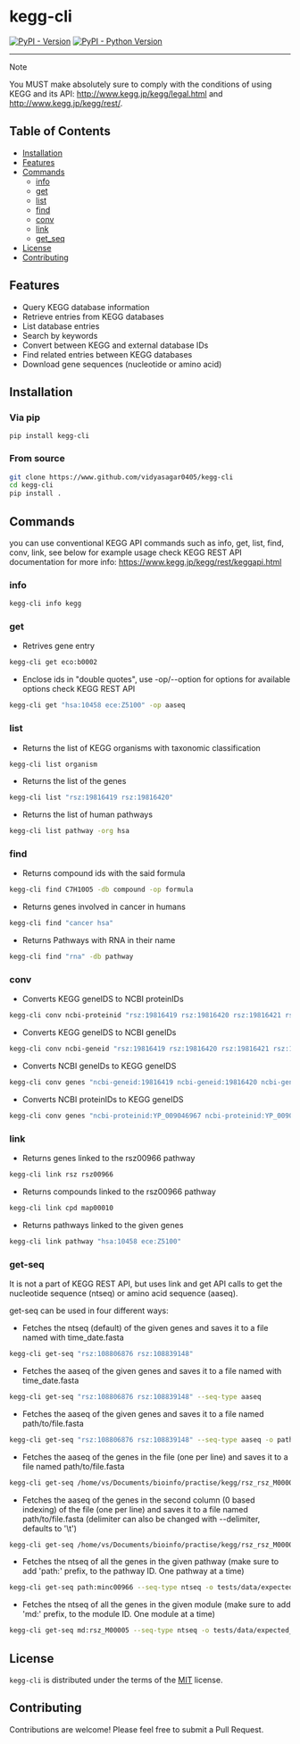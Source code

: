 # kegg-cli

[![PyPI - Version](https://img.shields.io/pypi/v/kegg-cli.svg)](https://pypi.org/project/kegg-cli)
[![PyPI - Python Version](https://img.shields.io/pypi/pyversions/kegg-cli.svg)](https://pypi.org/project/kegg-cli)

-----


> [!NOTE]
> You MUST make absolutely sure to comply with the conditions of using KEGG and its API: http://www.kegg.jp/kegg/legal.html and http://www.kegg.jp/kegg/rest/.


## Table of Contents

- [Installation](#installation)
- [Features](#Features)
- [Commands](#commands)
  - [info](#info)
  - [get](#get)
  - [list](#list)
  - [find](#find)
  - [conv](#conv)
  - [link](#link)
  - [get_seq](#get_seq)
- [License](#license)
- [Contributing](#Contributing)

## Features

- Query KEGG database information
- Retrieve entries from KEGG databases
- List database entries
- Search by keywords
- Convert between KEGG and external database IDs
- Find related entries between KEGG databases
- Download gene sequences (nucleotide or amino acid)

## Installation

### Via pip

```console
pip install kegg-cli
```

### From source

```bash
git clone https://www.github.com/vidyasagar0405/kegg-cli
cd kegg-cli
pip install .
```

## Commands

you can use conventional KEGG API commands such as info, get, list, find, conv, link, see below for example usage
check KEGG REST API documentation for more info: https://www.kegg.jp/kegg/rest/keggapi.html

### info

```bash
kegg-cli info kegg
```

### get

- Retrives gene entry
```bash
kegg-cli get eco:b0002
```
- Enclose ids in "double quotes", use -op/--option for options for available options check KEGG REST API
```bash
kegg-cli get "hsa:10458 ece:Z5100" -op aaseq
```

### list

- Returns the list of KEGG organisms with taxonomic classification
```bash
kegg-cli list organism
```
- Returns the list of the genes
```bash
kegg-cli list "rsz:19816419 rsz:19816420" 
```

- Returns the list of human pathways
```bash
kegg-cli list pathway -org hsa
```

### find

- Returns compound ids with the said formula
```bash
kegg-cli find C7H10O5 -db compound -op formula
```
- Returns genes involved in cancer in humans
```bash
kegg-cli find "cancer hsa"
```
- Returns Pathways with RNA in their name
```bash
kegg-cli find "rna" -db pathway
```

### conv

- Converts KEGG geneIDS to NCBI proteinIDs
```bash
kegg-cli conv ncbi-proteinid "rsz:19816419 rsz:19816420 rsz:19816421 rsz:19816422"
```

- Converts KEGG geneIDS to NCBI geneIDs
```bash
kegg-cli conv ncbi-geneid "rsz:19816419 rsz:19816420 rsz:19816421 rsz:19816422" 
```

- Converts NCBI geneIDs to KEGG geneIDS
```bash
kegg-cli conv genes "ncbi-geneid:19816419 ncbi-geneid:19816420 ncbi-geneid:19816421 ncbi-geneid:19816422" 
```

- Converts NCBI proteinIDs to KEGG geneIDS
```bash
kegg-cli conv genes "ncbi-proteinid:YP_009046967 ncbi-proteinid:YP_009046968 ncbi-proteinid:YP_009046969 ncbi-proteinid:YP_009046970" 
```

### link


- Returns genes linked to the rsz00966 pathway
```bash
kegg-cli link rsz rsz00966 
```

- Returns compounds linked to the rsz00966 pathway
```bash
kegg-cli link cpd map00010 
```

- Returns pathways linked to the given genes
```bash
kegg-cli link pathway "hsa:10458 ece:Z5100"
```

### get-seq

It is not a part of KEGG REST API, but uses link and get API calls to get the nucleotide sequence (ntseq) or amino acid sequence (aaseq).

get-seq can be used in four different ways:

- Fetches the ntseq (default) of the given genes and saves it to a file named with time_date.fasta
```bash
kegg-cli get-seq "rsz:108806876 rsz:108839148" 
```

- Fetches the aaseq of the given genes and saves it to a file named with time_date.fasta
```bash
kegg-cli get-seq "rsz:108806876 rsz:108839148" --seq-type aaseq 
```

- Fetches the aaseq of the given genes and saves it to a file named path/to/file.fasta
```bash
kegg-cli get-seq "rsz:108806876 rsz:108839148" --seq-type aaseq -o path/to/file.fasta 
```

- Fetches the aaseq of the genes in the file (one per line) and saves it to a file named path/to/file.fasta
```bash
kegg-cli get-seq /home/vs/Documents/bioinfo/practise/kegg/rsz_rsz_M00005_genes.tsv --seq-type aaseq -o expected_aaseq.fasta 
```

- Fetches the aaseq of the genes in the second column (0 based indexing) of the file (one per line) and saves it to a file named path/to/file.fasta (delimiter can also be changed with --delimiter, defaults to '\t')
```bash
kegg-cli get-seq /home/vs/Documents/bioinfo/practise/kegg/rsz_rsz_M00005_genes.tsv --field 1 --seq-type aaseq -o expected_aaseq.fasta
```

- Fetches the ntseq of all the genes in the given pathway (make sure to add 'path:' prefix, to the pathway ID. One pathway at a time)
```bash
kegg-cli get-seq path:minc00966 --seq-type ntseq -o tests/data/expected_pathway_ntseq.fasta 
```

- Fetches the ntseq of all the genes in the given module (make sure to add 'md:' prefix, to the module ID. One module at a time)
```bash
kegg-cli get-seq md:rsz_M00005 --seq-type ntseq -o tests/data/expected_module_ntseq.fasta 
```

## License

`kegg-cli` is distributed under the terms of the [MIT](https://spdx.org/licenses/MIT.html) license.

## Contributing

Contributions are welcome! Please feel free to submit a Pull Request.
